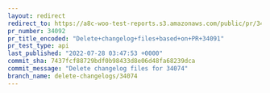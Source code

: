 ```yaml
---
layout: redirect
redirect_to: https://a8c-woo-test-reports.s3.amazonaws.com/public/pr/34092/api/index.html
pr_number: 34092
pr_title_encoded: "Delete+changelog+files+based+on+PR+34091"
pr_test_type: api
last_published: "2022-07-28 03:47:53 +0000"
commit_sha: 7437fcf88729bdf0b98433d8e06d48fa68239dca
commit_message: "Delete changelog files for 34074"
branch_name: delete-changelogs/34074
---
```

